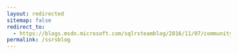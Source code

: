 ```yaml
---
layout: redirected
sitemap: false
redirect_to:
  - https://blogs.msdn.microsoft.com/sqlrsteamblog/2016/11/07/community-contributions-to-the-powershell-scripts-for-reporting-services/
permalink: /ssrsblog
---
```

